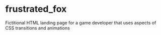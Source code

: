 # frustrated_fox
Fictitional  HTML landing page for a game developer that uses aspects of CSS transitions and animations

